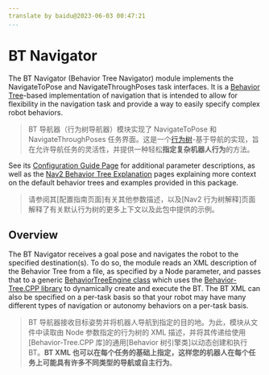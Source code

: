 ```yaml
---
translate by baidu@2023-06-03 00:47:21
...
```


# BT Navigator

The BT Navigator (Behavior Tree Navigator) module implements the NavigateToPose and NavigateThroughPoses task interfaces. It is a [Behavior Tree](https://github.com/BehaviorTree/BehaviorTree.CPP/blob/master/docs/BT_basics.md)-based implementation of navigation that is intended to allow for flexibility in the navigation task and provide a way to easily specify complex robot behaviors.

> BT 导航器（行为树导航器）模块实现了 NavigateToPose 和 NavigateThroughPoses 任务界面。这是一个[行为树](https://github.com/BehaviorTree/BehaviorTree.CPP/blob/master/docs/BT_basics.md)-基于导航的实现，旨在允许导航任务的灵活性，并提供一种轻松**指定复杂机器人行为**的方法。

See its [Configuration Guide Page](https://navigation.ros.org/configuration/packages/configuring-bt-navigator.html) for additional parameter descriptions, as well as the [Nav2 Behavior Tree Explanation](https://navigation.ros.org/behavior_trees/index.html) pages explaining more context on the default behavior trees and examples provided in this package.

> 请参阅其[配置指南页面]有关其他参数描述，以及[Nav2 行为树解释]页面解释了有关默认行为树的更多上下文以及此包中提供的示例。

## Overview

The BT Navigator receives a goal pose and navigates the robot to the specified destination(s). To do so, the module reads an XML description of the Behavior Tree from a file, as specified by a Node parameter, and passes that to a generic [BehaviorTreeEngine class](../nav2_behavior_tree/include/nav2_behavior_tree/behavior_tree_engine.hpp) which uses the [Behavior-Tree.CPP library](https://github.com/BehaviorTree/BehaviorTree.CPP) to dynamically create and execute the BT. The BT XML can also be specified on a per-task basis so that your robot may have many different types of navigation or autonomy behaviors on a per-task basis.

> BT 导航器接收目标姿势并将机器人导航到指定的目的地。为此，模块从文件中读取由 Node 参数指定的行为树的 XML 描述，并将其传递给使用[Behavior-Tree.CPP 库]的通用[Behavior 树引擎类]以动态创建和执行BT。**BT XML 也可以在每个任务的基础上指定，这样您的机器人在每个任务上可能具有许多不同类型的导航或自主行为**。
